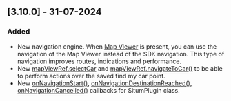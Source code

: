 ## [3.10.0] - 31-07-2024

### Added

-   New navigation engine. When [Map Viewer](https://situm.com/docs/built-in-wayfinding-ui/) is present, you can use the navigation of the Map Viewer instead of the SDK navigation. This type of navigation improves routes, indications and performance.
-   New [mapViewRef.selectCar](https://developers.situm.com/sdk_documentation/react-native/typedoc/interfaces/MapViewRef.html#selectCar) and [mapViewRef.navigateToCar()](https://developers.situm.com/sdk_documentation/react-native/typedoc/interfaces/MapViewRef.html#navigateToCar) to be able to perform actions over the saved find my car point.
-   New [onNavigationStart()](https://developers.situm.com/sdk_documentation/react-native/typedoc/classes/default.html#onNavigationStart), [onNavigationDestinationReached()](https://developers.situm.com/sdk_documentation/react-native/typedoc/classes/default.html#onNavigationDestinationReached), [onNavigationCancelled()](https://developers.situm.com/sdk_documentation/react-native/typedoc/classes/default.html#onNavigationCancelled) callbacks for SitumPlugin class.

